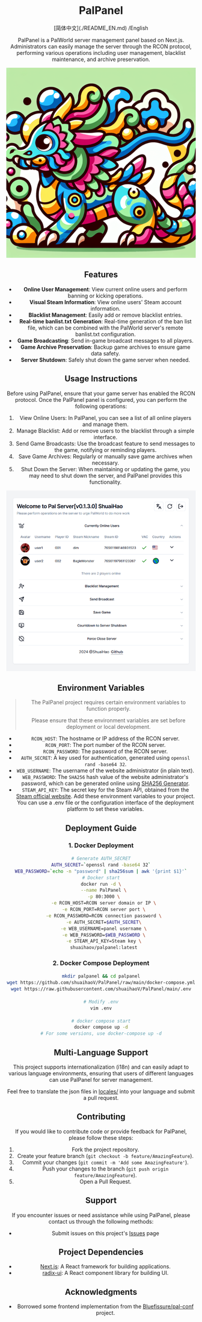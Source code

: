 <div align="center">
<h1 align="center">PalPanel</h1>
[简体中文](./README_EN.md) /English

PalPanel is a PalWorld server management panel based on Next.js. Administrators can easily manage the server through the RCON protocol, performing various operations including user management, blacklist maintenance, and archive preservation.

![logo](./public/logo.png)

## Features

- **Online User Management**: View current online users and perform banning or kicking operations.
- **Visual Steam Information**: View online users' Steam account information.
- **Blacklist Management**: Easily add or remove blacklist entries.
- **Real-time banlist.txt Generation**: Real-time generation of the ban list file, which can be combined with the PalWorld server's remote banlist.txt configuration.
- **Game Broadcasting**: Send in-game broadcast messages to all players.
- **Game Archive Preservation**: Backup game archives to ensure game data safety.
- **Server Shutdown**: Safely shut down the game server when needed.

## Usage Instructions

Before using PalPanel, ensure that your game server has enabled the RCON protocol. Once the PalPanel panel is configured, you can perform the following operations:

1. View Online Users: In PalPanel, you can see a list of all online players and manage them.
2. Manage Blacklist: Add or remove users to the blacklist through a simple interface.
3. Send Game Broadcasts: Use the broadcast feature to send messages to the game, notifying or reminding players.
4. Save Game Archives: Regularly or manually save game archives when necessary.
5. Shut Down the Server: When maintaining or updating the game, you may need to shut down the server, and PalPanel provides this functionality.

![image-20240201102916527](./.assets/palpanel-example-en.png)

## Environment Variables

> The PalPanel project requires certain environment variables to function properly.
>
> Please ensure that these environment variables are set before deployment or local development.

- `RCON_HOST`: The hostname or IP address of the RCON server.
- `RCON_PORT`: The port number of the RCON server.
- `RCON_PASSWORD`: The password of the RCON server.
- `AUTH_SECRET`: A key used for authentication, generated using `openssl rand -base64 32`.
- `WEB_USERNAME`: The username of the website administrator (in plain text).
- `WEB_PASSWORD`: The `SHA256` hash value of the website administrator's password, which can be generated online using [SHA256 Generator](https://tools.keycdn.com/sha256-online-generator).
- `STEAM_API_KEY`: The secret key for the Steam API, obtained from the [Steam official website](https://steamcommunity.com/dev/apikey).
  Add these environment variables to your project. You can use a .env file or the configuration interface of the deployment platform to set these variables.

## Deployment Guide

### 1. Docker Deployment

```bash
# Generate AUTH_SECRET
AUTH_SECRET=`openssl rand -base64 32`
WEB_PASSWORD=`echo -n "password" | sha256sum | awk '{print $1}'`
# Docker start
docker run -d \
  --name PalPanel \
  -p 80:3000 \
  -e RCON_HOST=RCON server domain or IP \
  -e RCON_PORT=RCON server port \
  -e RCON_PASSWORD=RCON connection password \
  -e AUTH_SECRET=$AUTH_SECRET\
  -e WEB_USERNAME=panel username \
  -e WEB_PASSWORD=$WEB_PASSWORD \
  -e STEAM_API_KEY=Steam key \
  shuaihaov/palpanel:latest
```

### 2. Docker Compose Deployment

```bash
mkdir palpanel && cd palpanel
wget https://github.com/shuaihaoV/PalPanel/raw/main/docker-compose.yml
wget https://raw.githubusercontent.com/shuaihaoV/PalPanel/main/.env

# Modify .env
vim .env

# docker compose start
docker compose up -d
# For some versions, use docker-compose up -d
```

## Multi-Language Support

This project supports internationalization (i18n) and can easily adapt to various language environments, ensuring that users of different languages can use PalPanel for server management.

Feel free to translate the json files in [locales/](https://github.com/shuaihaoV/PalPanel/tree/main/locales/) into your language and submit a pull request.

## Contributing

If you would like to contribute code or provide feedback for PalPanel, please follow these steps:

1. Fork the project repository.
2. Create your feature branch (`git checkout -b feature/AmazingFeature`).
3. Commit your changes (`git commit -m 'Add some AmazingFeature'`).
4. Push your changes to the branch (`git push origin feature/AmazingFeature`).
5. Open a Pull Request.

## Support

If you encounter issues or need assistance while using PalPanel, please contact us through the following methods:

- Submit issues on this project's [Issues](https://github.com/shuaihaoV/PalPanel/issues) page

## Project Dependencies

- [Next.js](https://nextjs.org/): A React framework for building applications.
- [radix-ui](https://radix-ui.com/): A React component library for building UI.

## Acknowledgments

- Borrowed some frontend implementation from the [Bluefissure/pal-conf](https://github.com/Bluefissure/pal-conf/tree/main) project.

</div>